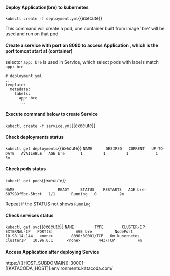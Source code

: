 #### Deploy Application(bre) to kubernetes
`kubectl create -f deployment.yml`{{execute}}

This command will create a pod, one container built from image 'bre' will be used and run on that pod

#### Create a service with port on 8080 to access Application , which is the port tomcat start at (container)

selector `app: bre` is used in Service, which select pods with labels match `app: bre`

	# deployment.yml
	...
	template:
	  metadata:
	  	labels:
	  	  app: bre
	  	  ...

#### Execute command below to create Service
`kubectl create -f service.yml`{{execute}}

#### Check deployments status
`kubectl get deployments`{{execute}}
`
NAME      DESIRED   CURRENT   UP-TO-DATE   AVAILABLE   AGE
bre       1         1         1            1           5m
`

#### Check pods status
`kubectl get pods`{{execute}}

`
NAME                   READY     STATUS    RESTARTS   AGE
bre-687989f5bc-5btrt   1/1       Running   0          2m
`

Repeat if the STATUS not shows `Running`

#### Check services status
`kubectl get svc`{{execute}}
`
NAME         TYPE        CLUSTER-IP     EXTERNAL-IP   PORT(S)          AGE
bre          NodePort    10.98.14.144   <none>        8090:30001/TCP   6m
kubernetes   ClusterIP   10.96.0.1      <none>        443/TCP          7m
`

#### Access Application after deploying Service
https://[[HOST_SUBDOMAIN]]-30001-[[KATACODA_HOST]].environments.katacoda.com/


